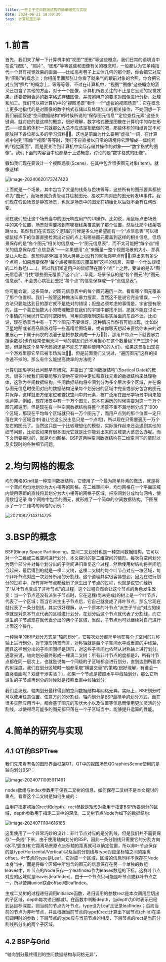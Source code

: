 ```yaml
---
title: 一些关于空间数据结构的简单研究与实现
date: 2024-06-21 18:09:20
tags: 计算机图形学
---
```


<meta name="referrer" content="no-referrer"/>

# 1.前言

首先，我们来了解一下计算机中的“视图”“图形”等这些概念。我们日常的语境当中在说“视图”、“照片”、“图形”等等这些和图像有关的概念时，一般都认为它单纯指代一个具有视觉效果的画面——比如高考卷子上立体几何的那个题，你会把它对应到“图形”的概念上；你相册里面那张让你看了就来气的跟前对象的合照，你会把它对应到“照片”的概念上，等等等等。不过在计算机中，“视图”“图像”这些概念的涵义还包含了其他的方面，对于一个图像，计算机所要关注的不止是它呈现的视觉效果，还要使用合适的数字格式存储图像，并按照用户的要求对图像进行分析、处理和加工。我们可以把计算机中的“视图场景”看作一个“虚拟的视图场景”：它在概念上更多地指代的是对图像的数字格式存储以及处理加工的相关操作，不妨回想一下我们前面叙述“空间数据结构”的时候所说的“保存图元信息”“定位查找元素”这些关键词，就对应的是这样的概念，很好理解，数字格式便是图像在计算机中的存在形式——硬盘的体积一共就那么大总不应该是相纸做的吧，那些体积的相纸肯定不可能放得下各位那么多的学习资料&#x1F436;&#x1F436;。这也是前面为什么要用“虚拟”一词，在计算机中说到“图像”“视图”等等时，我们不应直接以日常的语境将它理解成一幅纯粹的“视觉画面”，而是要关注到计算机中实际存储并操作的对象——“数字格式的图像”。我们下面的内容当中也都基于上述概念，讨论的是“数字格式的图像”。

假如我们现在要设计一个视图场景(Scene)，在其中包含很多图元对象(Item)。就像这样:

![image-20240620173747423](https://img-blog.csdnimg.cn/direct/1fd6841c111a4978a1999dfdb0e43834.png)

<!-- more -->

上面就是一个场景，其中包含了大量的线条与色块等等，这些所有的图形要素都统称为"图元"。而场景就负责管理并绘制图元、接收并向对应的图元转发UI事件。我们现在假设场景是静态场景，也就是场景中的图元在初始化以后就不会有任何改变。

现在我们想让这个场景当中的图元响应用户的UI操作，比如说，用鼠标点击场景中的某个位置，场景就需要找到有哪根线条覆盖到了那个位置，然后让那个线条唱跳rap。虽然我们在实现这个逻辑的时候是多么地希望能有一个“点信息表”可以根据鼠标点下的位置直接检索出对应的点上有哪些图元覆盖到这样的相关信息，但场景保存的是“各个图元”相关的信息成一个“图元信息表”，而不太可能把“每个点”相关的信息保存成“点信息表”——如果想用“点”来衡量一整个视图场景的大小，那真是让人吐血，想想你那8K超清的大屏幕上(没有的就祝你早点有&#x1F436;&#x1F436;)算出来有多少个点吧，如果想要保存“每个点被哪些图元覆盖到”这样的信息，需要一个什么规模的二维数组(......)。所以我们知道用户的鼠标落在哪个“点”上之后，要做的是去“图元信息表”寻找“哪些图元覆盖了这个点”，毕竟，场景保存的是“各个图元”的“图元信息表”，不会丧心病狂到去把“每个点”的信息保存成一个“点信息表”。

你可能会说，这多简单，对图元信息表中的每个图元遍历一次，看看哪个图元覆盖了那个位置呗。我们一般管这种做法叫暴力搜索，当然这不是说它完全错误，一个方法只要能达到目的那它就不是绝对的错误；但是必须考虑的事情是，宇宙是有限的，连一个葛立恒数大小的物理概念在我们的宇宙中都找不到，那就不能在讨论一个事情的时候抛开它的时空限制、可用资源限制这些事实层面的东西不谈。比如说，现在场景当中有一千万个图元(不要惊讶，这种情况当然有可能出现，比如说卫星地图或者高品质游戏等一些高精绘图场景，或者你哪天想起来要给你未来的对象展示一下属于码农的浪漫于是把参数调成一千万&#x1F436;&#x1F436;)，那用户每点一下就要暴力搜索数秒(也许经常使用天河一号的朋友们还不用担心在这个数量级下产生这个问题，但是我这个臭写代码的还是不能忘了那些使用PC的人们)，如果这景象出现在一个游戏里那它早已被市场淘汰&#x1F436;&#x1F436;。但是前面我们又说过，“遍历图元”这样的操作逃不掉的，那么有什么能提高效率的方法呢？

计算机图形学对此问题早有研究，并提出了“空间数据结构”(Spatical Data)的概念。很多时候我们需要能够方便地在空间中定位和查找元素的数据结构来处理物体，这称为空间数据结构。空间数据结构将空间划分为多个层次多个区域，并在保存图元信息时使用对应的数据结构记录每个划分出的区域中完全或部分包含的图元并保存，这样就更方便定位和查找空间中的元素，被广泛用在图形学场景中用来加快运算。例如，现在场景中有一千万个图元，原本在遍历的时候需要对这一千万个图元都遍历，但是现在有一种空间数据结构将整个场景不重不漏地划分成了1000个区域，那现在平均每个区域就只有一万个图元了，而用户点到的那个位置一定只落在某个区域当中(谁让它这么没出息只是一个点呢)，所以现在只需要遍历一万个左右的图元了。当然这只是一个比较理想化的模型，实际操作起来还会遇到其他的细节问题，比如说如果有很多图元它就是比你能划出来的区域更大该怎么办呢。而下文所要探讨的，就是均匀网格、BSP这两种空间数据结构在二维空间下的情形以及实现时的各种细节问题。

# 2.均匀网格的概念

均匀网格(Grid)是一种空间数据结构，它使用了一个最为简单朴素的做法，就是将一个空间均匀地划分为大小相等的网格。在二维空间中，均匀网格在一个平面区域内使用等距的直线将其划分为大小相等的网格子区域。把空间划分成均匀网格，使用数组记录 每个网格中包含的图元，就形成了一个简单的空间数据结构。下图展示了一个二维均匀网格的示例：

![20210827143114725](https://img-blog.csdnimg.cn/direct/c27bd5c0319a42ba8ca203af8949c7ff.png)

# 3.BSP的概念

BSP(Binary Space Partitioning，空间二叉划分)也是一种空间数据结构，它可以对一个二维或三维空间进行划分，本文探讨的是二维空间的情形。每次将空间划分为两个部分并对每个划分出的子空间递归重复这个过程，然后使用树结构将空间组合起来，最后得到的就是一棵二叉树，这棵二叉树的每个叶节点对应一块区域，每个非叶节点对应一次划分所用的分割线。这个道理其实很容易想到，因为在进行划分的过程中，所有非叶节点都经历了派生出子节点的过程，也就是说它们经历了“从叶节点变成了非叶节点”的过程，这个过程自然会让这个节点的角色发生改变：当一个节点还没有派生子节点时，它在这棵(尚未完成)的树上是一个叶节点，代表了一个区域；而当它派生出子节点后，它自己就变成了非叶节点，那么它现在就代表了一条分割线，其实很好理解，从一个原本的叶节点“派生子节点”对应的操作就是对原本节点代表的区域进行划分，在划分后这个节点就代表了分割线，而它派生的子节点现在就代表分出的两个子区域，当然，子节点也可以继续对自己进行上面这个操作。

一种简单的BSP划分方式是“轴向划分”，它每次划分都简单地在每个子空间的对称轴上进行划分，对于矩形场景而言，对称轴就是每个子空间水平或垂直的中线轴，而且这样划分出的子空间同样是矩形，对这些子空间也依然从对称轴上进行划分。通常来说，轴向划分最终形成一棵满二叉树：所有非叶节点的度都是2，所有叶节点都在同一层次上，也就是说每一个同级的子区域都会进行划分，直到达到所要求的树深度。我们在划分区域时一般都采取“横竖交替”的策略(很好理解，有谁会一直竖着画呢？双缝干涉实验？)，如果一个节点是按照水平中线轴划分，那么它所派生的子节点再划分的时候就是按照垂直中线轴划分。

我们会发现，轴向划分最终得到的空间数据结构与网格无异。实际上，BSP划分时可以使用任意位置、任意方向的分割线，轴向划分是BSP最简单的划分方式，而在很多实际应用当中，都会基于图元的形状大小以及位置等信息而使用更加灵活的分割线，以使得尽可能多的图元都只落在一个子区域当中，能够提升运算的性能。

# 4.简单的研究与实现

## 4.1 QT的BSPTree

我们先来看有名的图形界面框架QT。QT中的视图场景QGraphicsScene使用的是轴向划分BSP：

![image-20240711095911491](https://img-blog.csdnimg.cn/direct/ca4e1e87bf0e421bae2ff3c3893f887c.png)

nodes数组与index参数用于保存二叉树的信息，如何保存二叉树不是本文探讨的重点。看看这个二叉树是如何生成的：

由用户指定初始的rect和depth，rect参数是矩形对象用于指定BSP所要划分的区域，depth参数用于指定二叉树的深度。二叉树节点Node为如下的数据结构:

![image-20240711104616185](https://img-blog.csdnimg.cn/direct/6378c6d635874a62bdb76ef97fd13b58.png)

这里使用了一个非常巧妙的设计：非叶节点对应的是分割线，但是我们并不需要保存“一条线”下来，由于使用轴向划分的BSP，因此一条分割线只需要它的分割方向(水平/竖直)和它距离场景原点坐标轴的距离就可以确定位置，所以非叶节点保存的是type(Horizental/Vertical)以及当前分割线与type对应坐标轴之间的距离offset。叶节点的type是Leaf，它对应一个区域，区域的信息同样不保存在Node本身当中，而是将每个区域中所包含的图元的信息保存在另一个单独的数组leaves中，叶节点的Node保存一个leafIndex作为leaves数组的下标，这样叶节点对应的区域就是leaves[leafIndex]。由于一个节点只可能是叶节点或非叶节点之一，所以使用union联合offset和leafIndex。

生成二叉树的过程递归调用initialize函数，递归调用的参数rect是本次调用后切出的子区域，depth每次递归都减1。在函数中判断depth，当depth为0时表示已经到达目标深度，则当前的节点为叶节点，type设为Leaf且记录leafIndex；否则当前的节点为非叶节点，并且根据当前节点的type和rect计算出下层节点(child)在递归调用时的参数：下层节点的type应与当前节点的相反，下层节点的rect是当前分割线所分出的两个子区域。

## 4.2 BSP与Grid

“轴向划分最终得到的空间数据结构与网格无异”，





